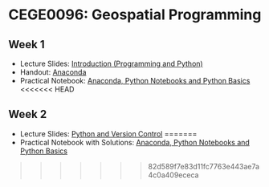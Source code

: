 # CEGE0096: Geospatial Programming

## Week 1

- Lecture Slides: [Introduction (Programming and Python)](https://github.com/aldolipani/CEGE0096/blob/master/1%20-%20Week/1%20-%20CEGE0096%20Introduction.pdf)
- Handout: [Anaconda](https://github.com/aldolipani/CEGE0096/blob/master/1%20-%20Week/Anaconda.md)
- Practical Notebook: [Anaconda, Python Notebooks and Python Basics](https://github.com/aldolipani/CEGE0096/blob/master/1%20-%20Week/1%20-%20Anaconda%2C%20Python%20Notebooks%20and%20Python%20Basics.ipynb)
<<<<<<< HEAD

## Week 2

- Lecture Slides: [Python and Version Control]()
=======
- Practical Notebook with Solutions: [Anaconda, Python Notebooks and Python Basics](https://github.com/aldolipani/CEGE0096/blob/master/1%20-%20Week/1%20-%20Anaconda%2C%20Python%20Notebooks%20and%20Python%20Basics%20with%20Solutions.ipynb)
>>>>>>> 82d589f7e83d11fc7763e443ae7a4c0a409ececa

